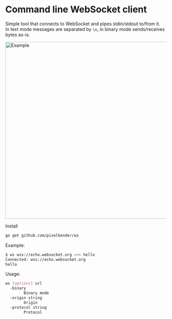 # Command line WebSocket client

Simple tool that connects to WebSocket and pipes stdin/stdout to/from it.<br/>
In text mode messages are separated by `\n`, in binary mode sends/receives bytes as-is.

<img src="https://gist.githubusercontent.com/pixelbender/46a699b2198b246fffaf28b2e336f22d/raw/ws.gif" alt="Example" width="550"/>

Install

```sh
go get github.com/pixelbender/ws
```

Example:

```sh
$ ws wss://echo.websocket.org <<< hello
Connected: wss://echo.websocket.org
hello
```

Usage:

```sh
ws [options] url
  -binary
    	Binary mode
  -origin string
    	Origin
  -protocol string
    	Protocol
```
